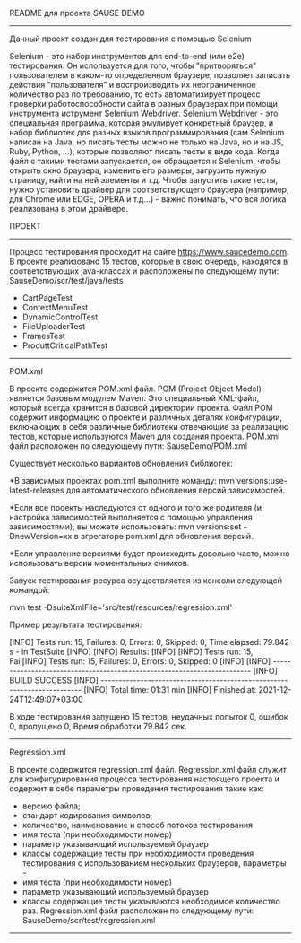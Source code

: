 README для проекта SAUSE DEMO
______________________________
Данный проект создан для тестирования с помощью Selenium

Selenium - это набор инструментов для end-to-end (или e2e) тестирования.
Он используется для того, чтобы "притворяться" пользователем в каком-то определенном браузере,
позволяет записать действия "пользователя" и воспроизводить их неограниченное количество раз по требованию,
то есть автоматизирует процесс проверки работоспособности сайта в разных браузерах при помощи инструмента иструмент Selenium Webdriver.
Selenium Webdriver - это специальная программа, которая эмулирует конкретный браузер, и набор библиотек для разных языков программирования
(сам Selenium написан на Java, но писать тесты можно не только на Java, но и на JS, Ruby, Python, ...), которые позволяют писать тесты в виде кода.
Когда файл с такими тестами запускается, он обращается к Selenium, чтобы открыть окно браузера, изменить его размеры,
загрузить нужную страницу, найти на ней элементы и т.д. Чтобы запустить такие тесты, нужно установить драйвер для соответствующего браузера
(например, для Chrome или EDGE, OPERA и т.д...) - важно понимать, что вся логика реализована в этом драйвере.

ПРОЕКТ
______________________________

Процесс тестирования просходит на сайте https://www.saucedemo.com.
В проекте реализовано 15 тестов, которые в свою очередь, находятся в соответствующих java-классах и расположены по следующему пути:
SauseDemo/scr/test/java/tests

- CartPageTest
- ContextMenuTest
- DynamicControlTest
- FileUploaderTest
- FramesTest
- ProduttCriticalPathTest
______________________________

POM.xml

В проекте содержится POM.xml файл.
POM (Project Object Model) является базовым модулем Maven. Это специальный XML-файл, который всегда хранится в базовой директории проекта.
Файл POM содержит информацию о проекте и различных деталях конфигурации, включающих в себя различные библиотеки отвечающие за реализацию тестов,
которые используются Maven для создания проекта.
POM.xml файл расположен по следующему пути:
SauseDemo/POM.xml

Существует несколько вариантов обновления библиотек:

*В зависимых проектах pom.xml выполните команду: mvn versions:use-latest-releases для автоматического обновления версий зависимостей.

*Если все проекты наследуются от одного и того же родителя (и настройка зависимостей выполняется с помощью управления зависимостями),
вы можете использовать: mvn versions:set -DnewVersion=xx в агрегаторе pom.xml для обновления версий.

*Если управление версиями будет происходить довольно часто, можно использовать версии моментальных снимков.

Запуск тестирования ресурса осуществляется из консоли следующей командой:

mvn test -DsuiteXmlFile='src/test/resources/regression.xml'

Пример результата тестирования:

[INFO] Tests run: 15, Failures: 0, Errors: 0, Skipped: 0, Time elapsed: 79.842 s - in TestSuite
[INFO]
[INFO] Results:
[INFO]
[INFO] Tests run: 15, Fail[INFO] Tests run: 15, Failures: 0, Errors: 0, Skipped: 0
[INFO]
[INFO] ------------------------------------------------------------------------
[INFO] BUILD SUCCESS
[INFO] ------------------------------------------------------------------------
[INFO] Total time:  01:31 min
[INFO] Finished at: 2021-12-24T12:49:07+03:00

В ходе тестирования запущено 15 тестов, неудачных попыток 0, ошибок 0, пропущено 0, Время обработки 79.842 сек.
______________________________

Regression.xml

В проекте содержится regression.xml файл.
Regression.xml файл служит для конфигурирования процесса тестирования настоящего проекта и содержит в себе параметры проведения тестирования такие как:

- версию файла;
- стандарт кодирования символов;
- количество, наименование и способ потоков тестирования
- имя теста (при необходимости номер)
- параметр указывающий используемый браузер
- классы содержащие тесты
  при необходимости проведения тестирования с использованием нескольких браузеров, параметры -
- имя теста (при необходимости номер)
- параметр указывающий используемый браузер
- классы содержащие тесты
  указываются необходимое количество раз.
  Regression.xml файл расположен по следующему пути:
  SauseDemo/scr/test/regression.xml
______________________________

